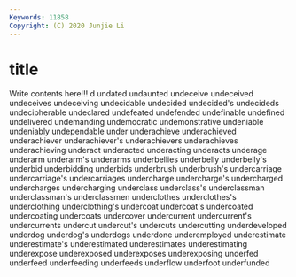 ```yaml
---
Keywords: 11858
Copyright: (C) 2020 Junjie Li
---
```


# title

Write contents here!!!
d 
undated 
undaunted 
undeceive 
undeceived 
undeceives 
undeceiving 
undecidable 
undecided 
undecided's
undecideds 
undecipherable 
undeclared 
undefeated 
undefended 
undefinable 
undefined 
undelivered 
undemanding 
undemocratic
undemonstrative 
undeniable 
undeniably 
undependable 
under 
underachieve 
underachieved 
underachiever 
underachiever's 
underachievers
underachieves 
underachieving 
underact 
underacted 
underacting 
underacts 
underage 
underarm 
underarm's 
underarms
underbellies 
underbelly 
underbelly's 
underbid 
underbidding 
underbids 
underbrush 
underbrush's 
undercarriage 
undercarriage's
undercarriages 
undercharge 
undercharge's 
undercharged 
undercharges 
undercharging 
underclass 
underclass's 
underclassman 
underclassman's
underclassmen 
underclothes 
underclothes's 
underclothing 
underclothing's 
undercoat 
undercoat's 
undercoated 
undercoating 
undercoats
undercover 
undercurrent 
undercurrent's 
undercurrents 
undercut 
undercut's 
undercuts 
undercutting 
underdeveloped 
underdog
underdog's 
underdogs 
underdone 
underemployed 
underestimate 
underestimate's 
underestimated 
underestimates 
underestimating 
underexpose
underexposed 
underexposes 
underexposing 
underfed 
underfeed 
underfeeding 
underfeeds 
underflow 
underfoot 
underfunded
